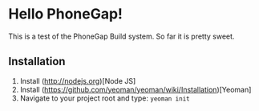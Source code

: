 # Hello PhoneGap!
This is a test of the PhoneGap Build system. So far it is pretty sweet.

## Installation
1. Install (http://nodejs.org)[Node JS]
2. Install (https://github.com/yeoman/yeoman/wiki/Installation)[Yeoman]
3. Navigate to your project root and type: `yeoman init`